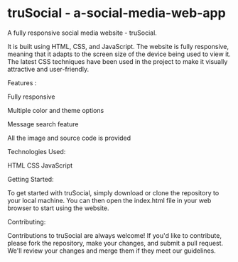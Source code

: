 # truSocial - a-social-media-web-app

A fully responsive social media website - truSocial. 

It is built using HTML, CSS, and JavaScript. The website is fully responsive, meaning that it adapts to the screen size of the device being used to view it. The latest CSS techniques have been used in the project to make it visually attractive and user-friendly.


Features :

Fully responsive

Multiple color and theme options

Message search feature

All the image and source code is provided


Technologies Used: 

HTML
CSS
JavaScript

Getting Started:

To get started with truSocial, simply download or clone the repository to your local machine. You can then open the index.html file in your web browser to start using the website.

Contributing:

Contributions to truSocial are always welcome! If you'd like to contribute, please fork the repository, make your changes, and submit a pull request. We'll review your changes and merge them if they meet our guidelines.

